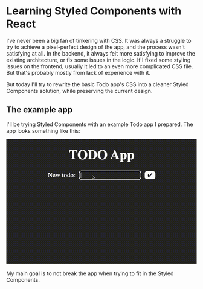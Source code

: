 # Learning Styled Components with React

I've never been a big fan of tinkering with CSS. It was always a struggle to try to achieve a pixel-perfect design of the app, and the process wasn't satisfying at all. In the backend, it always felt more satisfying to improve the existing architecture, or fix some issues in the logic. If I fixed some styling issues on the frontend, usually it led to an even more complicated CSS file. But that's probably mostly from lack of experience with it.

But today I'll try to  rewrite the basic Todo app's CSS into a cleaner Styled Components solution, while preserving the current design.

## The example app

I'll be trying Styled Components with an example Todo app I prepared. The app looks something like this:

![TODO App usage example](../assets/images/todoapp-usage.gif)

My main goal is to not break the app when trying to fit in the Styled Components.